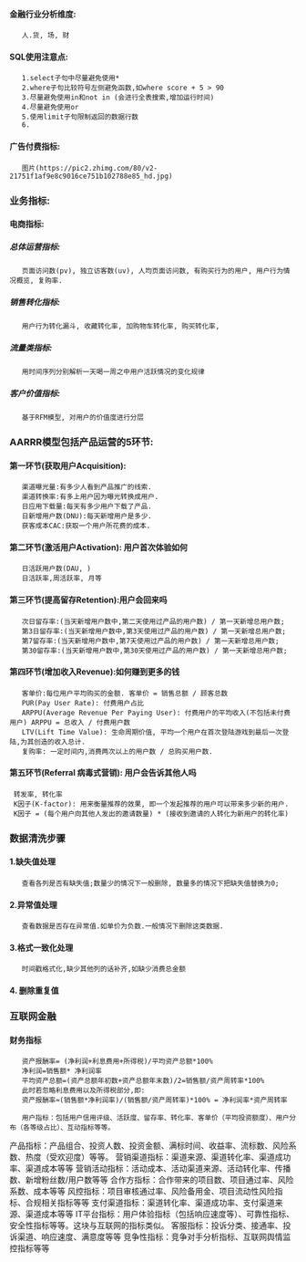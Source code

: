 #### 金融行业分析维度:  
       人.货, 场, 财

#### SQL使用注意点:  
       1.select子句中尽量避免使用*  
       2.where子句比较符号左侧避免函数,如where score + 5 > 90    
       3.尽量避免使用in和not in (会进行全表搜索,增加运行时间)  
       4.尽量避免使用or  
       5.使用limit子句限制返回的数据行数  
       6.
      
#### 广告付费指标:
       图片(https://pic2.zhimg.com/80/v2-21751f1af9e8c9016ce751b102788e85_hd.jpg)


### 业务指标:  
#### 电商指标:
##### 总体运营指标:  
       页面访问数(pv), 独立访客数(uv), 人均页面访问数, 有购买行为的用户, 用户行为情况概览, 复购率.  
##### 销售转化指标:  
       用户行为转化漏斗, 收藏转化率, 加购物车转化率, 购买转化率,  
##### 流量类指标:  
       用时间序列分别解析一天喝一周之中用户活跃情况的变化规律  
##### 客户价值指标:  
       基于RFM模型, 对用户的价值度进行分层
       
       
### AARRR模型包括产品运营的5环节:  
#### 第一环节(获取用户Acquisition):
       渠道曝光量:有多少人看到产品推广的线索.  
       渠道转换率:有多上用户因为曝光转换成用户.  
       日应用下载量:每天有多少用户下载了产品.  
       日新增用户数(DNU):每天新增用户是多少.  
       获客成本CAC:获取一个用户所花费的成本.  
       
#### 第二环节(激活用户Activation): 用户首次体验如何
       日活跃用户数(DAU, )  
       日活跃率,周活跃率, 月等
              
#### 第三环节(提高留存Retention):用户会回来吗  
       次日留存率:(当天新增用户数中,第二天使用过产品的用户数) / 第一天新增总用户数;  
       第3日留存率:(当天新增用户数中,第3天使用过产品的用户数) / 第一天新增总用户数;  
       第7留存率:(当天新增用户数中,第7天使用过产品的用户数) / 第一天新增总用户数;  
       第30留存率:(当天新增用户数中,第30天使用过产品的用户数) / 第一天新增总用户数;  
              
#### 第四环节(增加收入Revenue):如何赚到更多的钱
       客单价:每位用户平均购买的金额. 客单价 = 销售总额 / 顾客总数  
       PUR(Pay User Rate): 付费用户占比   
       ARPPU(Average Revenue Per Paying User): 付费用户的平均收入(不包括未付费用户) ARPPU = 总收入 / 付费用户数  
       LTV(Lift Time Value): 生命周期价值, 平均一个用户在首次登陆游戏到最后一次登陆,为其创造的收入总计.  
       复购率: 一定时间内,消费两次以上的用户数 / 总购买用户数.  
       
#### 第五环节(Referral 病毒式营销): 用户会告诉其他人吗
     转发率, 转化率
     K因子(K-factor): 用来衡量推荐的效果, 即一个发起推荐的用户可以带来多少新的用户.
     K因子 = (每个用户向其他人发出的邀请数量) * (接收到邀请的人转化为新用户的转化率)
     
     
### 数据清洗步骤
#### 1.缺失值处理
       查看各列是否有缺失值;数量少的情况下一般删除, 数量多的情况下把缺失值替换为0;
       
#### 2.异常值处理
       查看数据是否存在异常值.如单价为负数.一般情况下删除这类数据.
       
#### 3.格式一致化处理
       时间戳格式化,缺少其他列的话补齐,如缺少消费总金额
       
#### 4. 删除重复值

### 互联网金融

#### 财务指标  
       资产报酬率= (净利润+利息费用+所得税)/平均资产总额*100%  
       净利润=销售额* 净利润率  
       平均资产总额=(资产总额年初数+资产总额年末数)/2=销售额/资产周转率*100%  
       此时若忽略利息费用以及所得税部分,即:  
       资产报酬率≈(销售额*净利润率)/(销售额/资产周转率)*100% = 净利润率*资产周转率  
       
       用户指标：包括用户信用评级、活跃度、留存率、转化率、客单价（平均投资额度）、用户分布（各等级占比）、互动指标等等。
产品指标：产品组合、投资人数、投资金额、满标时间、收益率、流标数、风险系数、热度（受欢迎度）等等。
营销渠道指标：渠道来源、渠道转化率、渠道成功率、渠道成本等等
营销活动指标：活动成本、活动渠道来源、活动转化率、传播数、新增粉丝数/用户数等等
合作方指标：合作带来的项目数、项目通过率、风险系数、成本等等
风控指标：项目审核通过率、风险备用金、项目流动性风险指标、合规相关指标等等
支付渠道指标：渠道转化率、渠道成功率、支付渠道来源、渠道成本等等
IT平台指标：用户体验指标（包括响应速度等）、可靠性指标、安全性指标等等。这块与互联网的指标类似。
客服指标：投诉分类、接通率、投诉渠道、响应速度、满意度等等
竞争性指标：竞争对手分析指标、互联网舆情监控指标等等
